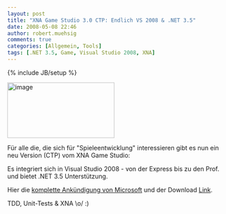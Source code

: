 ```yaml
---
layout: post
title: "XNA Game Studio 3.0 CTP: Endlich VS 2008 & .NET 3.5"
date: 2008-05-08 22:46
author: robert.muehsig
comments: true
categories: [Allgemein, Tools]
tags: [.NET 3.5, Game, Visual Studio 2008, XNA]
---
```

{% include JB/setup %}
<p><a href="{{BASE_PATH}}/assets/wp-images/image402.png"><img style="border-right: 0px; border-top: 0px; border-left: 0px; border-bottom: 0px" height="127" alt="image" src="{{BASE_PATH}}/assets/wp-images/image-thumb381.png" width="244" border="0"></a></p> <p>Für alle die, die sich für "Spieleentwicklung" interessieren gibt es nun ein neu Version (CTP) vom XNA Game Studio:</p> <p>Es integriert sich in Visual Studio 2008 - von der Express bis zu den Prof. und bietet .NET 3.5 Unterstützung.</p> <p>Hier die <a href="http://blogs.msdn.com/xna/archive/2008/05/07/announcing-xna-game-studio-3-0-community-technical-preview-ctp.aspx">komplette Ankündigung von Microsoft</a> und der Download <a href="http://www.microsoft.com/downloads/details.aspx?FamilyId=DF4AF56A-58A7-474C-BFD0-7CF8ED3036A3&amp;displaylang=en">Link</a>.</p> <p>TDD, Unit-Tests &amp; XNA \o/ :)</p>
